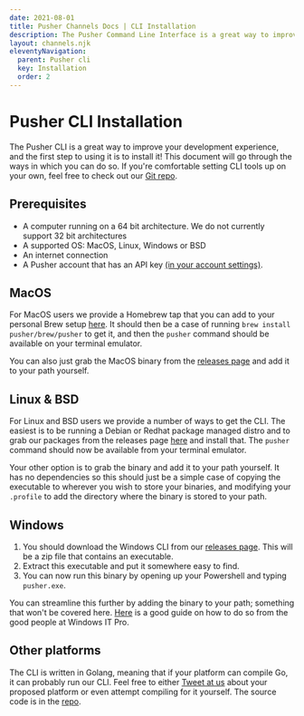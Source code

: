 ```yaml
---
date: 2021-08-01
title: Pusher Channels Docs | CLI Installation
description: The Pusher Command Line Interface is a great way to improve your development experience. This document takes you through the methods for installation.
layout: channels.njk
eleventyNavigation:
  parent: Pusher cli
  key: Installation
  order: 2
---
```


# Pusher CLI Installation

The Pusher CLI is a great way to improve your development experience, and the first step to using it is to install it! This document will go through the ways in which you can do so. If you're comfortable setting CLI tools up on your own, feel free to check out our [Git repo](https://github.com/pusher/pusher-cli).

## Prerequisites

- A computer running on a 64 bit architecture. We do not currently support 32 bit architectures
- A supported OS: MacOS, Linux, Windows or BSD
- An internet connection
- A Pusher account that has an API key [(in your account settings)](https://dashboard.pusher.com/accounts/api_key).

## MacOS

For MacOS users we provide a Homebrew tap that you can add to your personal Brew setup [here](http://github.com/pusher/homebrew-tap). It should then be a case of running `brew install pusher/brew/pusher` to get it, and then the `pusher` command should be available on your terminal emulator.

You can also just grab the MacOS binary from the [releases page](https://github.com/pusher/pusher-cli/releases) and add it to your path yourself.

## Linux & BSD

For Linux and BSD users we provide a number of ways to get the CLI. The easiest is to be running a Debian or Redhat package managed distro and to grab our packages from the releases page [here](https://github.com/pusher/pusher-cli/releases) and install that. The `pusher` command should now be available from your terminal emulator.

Your other option is to grab the binary and add it to your path yourself. It has no dependencies so this should just be a simple case of copying the executable to wherever you wish to store your binaries, and modifying your `.profile` to add the directory where the binary is stored to your path.

## Windows

1. You should download the Windows CLI from our [releases page](https://github.com/pusher/pusher-cli/releases). This will be a zip file that contains an executable.
2. Extract this executable and put it somewhere easy to find.
3. You can now run this binary by opening up your Powershell and typing `pusher.exe`.

You can streamline this further by adding the binary to your path; something that won't be covered here. [Here](https://www.computerhope.com/issues/ch000549.htm) is a good guide on how to do so from the good people at Windows IT Pro.

## Other platforms

The CLI is written in Golang, meaning that if your platform can compile Go, it can probably run our CLI. Feel free to either [Tweet at us](https://twitter.com/pusher) about your proposed platform or even attempt compiling for it yourself. The source code is in the [repo](https://github.com/pusher/pusher-cli).
